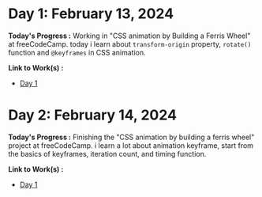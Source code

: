 # Day 1: February 13, 2024

**Today's Progress :** Working in "CSS animation by Building a Ferris Wheel" at freeCodeCamp. today i learn about `transform-origin` property, `rotate()` function and `@keyframes` in CSS animation.

**Link to Work(s) :** 
 - [Day 1](notes/day1.md)

# Day 2: February 14, 2024

**Today's Progress :** Finishing the "CSS animation by building a ferris wheel" project at freeCodeCamp. i learn a lot about animation keyframe, start from the basics of keyframes, iteration count, and timing function.

**Link to Work(s) :** 
- [Day 1](notes/day2.md)
